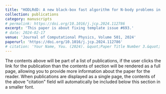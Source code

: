 ```yaml
---
title: "HODLRdD: A new black-box fast algorithm for N-body problems in d-dimensions with guaranteed error bounds: Applications to integral equations and support vector machines"
collection: publications
category: manuscripts
# permalink: https://doi.org/10.1016/j.jcp.2024.112786
excerpt: 'This paper is about fixing template issue #693.'
# date: 2024-02-17
venue: 'Journal of Computational Physics, Volume 501, 2024'
paperurl: 'https://doi.org/10.1016/j.jcp.2024.112786'
# citation: 'Your Name, You. (2024). &quot;Paper Title Number 3.&quot; <i>GitHub Journal of Bugs</i>. 1(3).'
---
```


The contents above will be part of a list of publications, if the user clicks the link for the publication than the contents of section will be rendered as a full page, allowing you to provide more information about the paper for the reader. When publications are displayed as a single page, the contents of the above "citation" field will automatically be included below this section in a smaller font.
